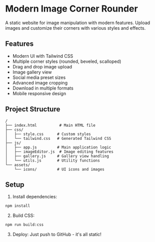 # Modern Image Corner Rounder

A static website for image manipulation with modern features. Upload images and customize their corners with various styles and effects.

## Features
- Modern UI with Tailwind CSS
- Multiple corner styles (rounded, beveled, scalloped)
- Drag and drop image upload
- Image gallery view
- Social media preset sizes
- Advanced image cropping
- Download in multiple formats
- Mobile responsive design

## Project Structure
```
/
├── index.html          # Main HTML file
├── css/               
│   ├── style.css      # Custom styles
│   └── tailwind.css   # Generated Tailwind CSS
├── js/
│   ├── app.js         # Main application logic
│   ├── imageEditor.js  # Image editing features
│   ├── gallery.js     # Gallery view handling
│   └── utils.js       # Utility functions
└── assets/
    └── icons/         # UI icons and images
```

## Setup
1. Install dependencies:
```bash
npm install
```

2. Build CSS:
```bash
npm run build:css
```

3. Deploy:
Just push to GitHub - it's all static!